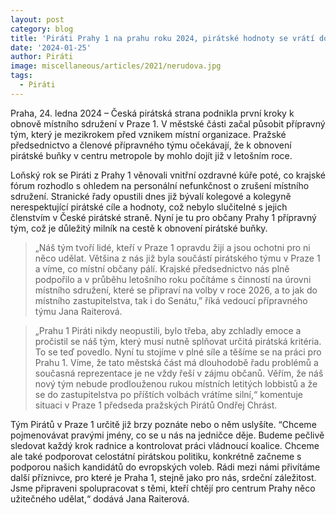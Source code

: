 ```yaml
---
layout: post
category: blog
title: 'Piráti Prahy 1 na prahu roku 2024, pirátské hodnoty se vrátí do centra metropole'
date: '2024-01-25'
author: Piráti
image: miscellaneous/articles/2021/nerudova.jpg
tags:
  - Piráti
---
```


Praha, 24. ledna 2024 – Česká pirátská strana podnikla první kroky k obnově místního sdružení v Praze 1. V městské části začal působit přípravný tým, který je mezikrokem před vznikem místní organizace. Pražské předsednictvo a členové přípravného týmu očekávají, že k obnovení pirátské buňky v centru metropole by mohlo dojít již v letošním roce. 

Loňský rok se Piráti z Prahy 1 věnovali vnitřní ozdravné kúře poté, co krajské fórum rozhodlo s ohledem na personální nefunkčnost o zrušení místního sdružení. Stranické řady opustili dnes již bývalí kolegové a kolegyně nerespektující pirátské cíle a hodnoty, což nebylo slučitelné s jejich členstvím v České pirátské straně. Nyní je tu pro občany Prahy 1 přípravný tým, což je důležitý milník na cestě k obnovení pirátské buňky.

> „Náš tým tvoří lidé, kteří v Praze 1 opravdu žijí a jsou ochotni pro ni něco udělat. Většina z nás již byla součástí pirátského týmu v Praze 1 a víme, co místní občany pálí. Krajské předsednictvo nás plně podpořilo a v průběhu letošního roku počítáme s činností na úrovni místního sdružení, které se připraví na volby v roce 2026, a to jak do místního zastupitelstva, tak i do Senátu,” říká  vedoucí přípravného týmu Jana Raiterová.

> „Prahu 1 Piráti nikdy neopustili, bylo třeba, aby zchladly emoce a pročistil se náš tým, který musí nutně splňovat určitá pirátská kritéria. To se teď povedlo. Nyní tu stojíme v plné síle a těšíme se na práci pro Prahu 1. Víme, že tato městská část má dlouhodobě řadu problémů a současná reprezentace je ne vždy řeší v zájmu občanů. Věřím, že náš nový tým nebude prodlouženou rukou místních letitých lobbistů a že se do zastupitelstva po příštích volbách vrátíme silní,“ komentuje situaci v Praze 1 předseda pražských Pirátů Ondřej Chrást. 

Tým Pirátů v Praze 1 určitě již brzy poznáte nebo o něm uslyšíte. “Chceme pojmenovávat pravými jmény, co se u nás na jedničce děje. Budeme pečlivě sledovat každý krok radnice a kontrolovat práci vládnoucí koalice. Chceme ale také podporovat celostátní pirátskou politiku, konkrétně začneme s podporou našich kandidátů do evropských voleb. Rádi mezi námi přivítáme další příznivce, pro které je Praha 1, stejně jako pro nás, srdeční záležitost. Jsme připraveni spolupracovat s těmi, kteří chtějí pro centrum Prahy něco užitečného udělat,“ dodává Jana Raiterová.
